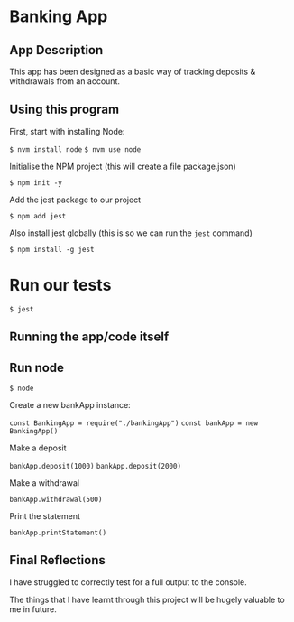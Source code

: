 # Banking App

## App Description

This app has been designed as a basic way of tracking deposits & withdrawals from an account.

## Using this program

First, start with installing Node:

```$ nvm install node```
```$ nvm use node```

Initialise the NPM project (this will create a file package.json)

```$ npm init -y```

Add the jest package to our project

```$ npm add jest```

Also install jest globally (this is so we can run the `jest` command)

```$ npm install -g jest```

# Run our tests

```$ jest```

## Running the app/code itself

## Run node

```$ node```


Create a new bankApp instance:

```const BankingApp = require("./bankingApp")```
```const bankApp = new BankingApp()```

Make a deposit

```bankApp.deposit(1000)```
```bankApp.deposit(2000)```

Make a withdrawal

```bankApp.withdrawal(500)```

Print the statement

```bankApp.printStatement()```

## Final Reflections

I have struggled to correctly test for a full output to the console.

The things that I have learnt through this project will be hugely valuable to me in future.
